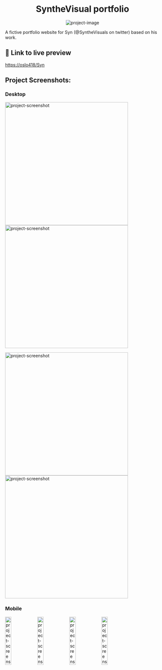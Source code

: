<h1 align="center" id="title">SyntheVisual portfolio</h1>

<p align="center"><img src="https://oslo418.com/Syn/assets/screenshot-desktop-1.png" alt="project-image"></p>

<p id="description">A fictive portfolio website for Syn (@SyntheVisuals on twitter) based on his work.</p>

<h2>🚀 Link to live preview </h2>

[https://oslo418/Syn](https://oslo418.com/Syn)

<h2>Project Screenshots:</h2>
<h3>Desktop</h3>

<img src="https://oslo418.com/Syn/assets/screenshot-desktop-1.png" alt="project-screenshot" width="400"> <img src="https://oslo418.com/Syn/assets/screenshot-desktop-3.png" alt="project-screenshot" width="400">

<img src="https://oslo418.com/Syn/assets/screenshot-desktop-2.png" alt="project-screenshot" width="400"> <img src="https://oslo418.com/Syn/assets/screenshot-desktop-4.png" alt="project-screenshot" width="400">
<h3>Mobile</h3>

<img src="https://oslo418.com/Syn/assets/screenshot-mobile-1.png" alt="project-screenshot" width="20%"> <img src="https://oslo418.com/Syn/assets/screenshot-mobile-2.png" alt="project-screenshot" width="20%"> <img src="https://oslo418.com/Syn/assets/screenshot-mobile-3.png" alt="project-screenshot" width="20%"> <img src="https://oslo418.com/Syn/assets/screenshot-mobile-4.png" alt="project-screenshot" width="20%">
